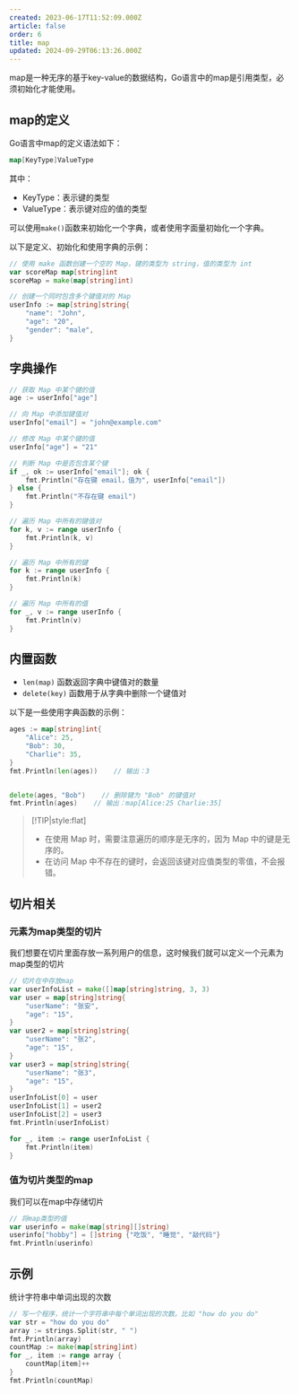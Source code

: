 ```yaml
---
created: 2023-06-17T11:52:09.000Z
article: false
order: 6
title: map
updated: 2024-09-29T06:13:26.000Z
---
```

map是一种无序的基于key-value的数据结构，Go语言中的map是引用类型，必须初始化才能使用。

## map的定义

Go语言中map的定义语法如下：

```go
map[KeyType]ValueType
```

其中：

* KeyType：表示键的类型
* ValueType：表示键对应的值的类型

可以使用`make()`​函数来初始化一个字典，或者使用字面量初始化一个字典。

以下是定义、初始化和使用字典的示例：

```go
// 使用 make 函数创建一个空的 Map，键的类型为 string，值的类型为 int
var scoreMap map[string]int
scoreMap = make(map[string]int)

// 创建一个同时包含多个键值对的 Map
userInfo := map[string]string{
    "name": "John",
    "age": "20",
    "gender": "male",
}
```

## 字典操作

```go
// 获取 Map 中某个键的值
age := userInfo["age"]

// 向 Map 中添加键值对
userInfo["email"] = "john@example.com"

// 修改 Map 中某个键的值
userInfo["age"] = "21"

// 判断 Map 中是否包含某个键
if _, ok := userInfo["email"]; ok {
    fmt.Println("存在键 email，值为", userInfo["email"])
} else {
    fmt.Println("不存在键 email")
}

// 遍历 Map 中所有的键值对
for k, v := range userInfo {
    fmt.Println(k, v)
}

// 遍历 Map 中所有的键
for k := range userInfo {
    fmt.Println(k)
}

// 遍历 Map 中所有的值
for _, v := range userInfo {
    fmt.Println(v)
}
```

## 内置函数

* ​`len(map)`​ 函数返回字典中键值对的数量
* ​`delete(key)`​ 函数用于从字典中删除一个键值对

以下是一些使用字典函数的示例：

```go
ages := map[string]int{
    "Alice": 25,
    "Bob": 30,
    "Charlie": 35,
}
fmt.Println(len(ages))    // 输出：3


delete(ages, "Bob")    // 删除键为 "Bob" 的键值对
fmt.Println(ages)    // 输出：map[Alice:25 Charlie:35]

```

> [!TIP|style:flat]
>
> * 在使用 Map 时，需要注意遍历的顺序是无序的，因为 Map 中的键是无序的。
> * 在访问 Map 中不存在的键时，会返回该键对应值类型的零值，不会报错。

## 切片相关

### 元素为map类型的切片

我们想要在切片里面存放一系列用户的信息，这时候我们就可以定义一个元素为map类型的切片

```go
// 切片在中存放map
var userInfoList = make([]map[string]string, 3, 3)
var user = map[string]string{
    "userName": "张安",
    "age": "15",
}
var user2 = map[string]string{
    "userName": "张2",
    "age": "15",
}
var user3 = map[string]string{
    "userName": "张3",
    "age": "15",
}
userInfoList[0] = user
userInfoList[1] = user2
userInfoList[2] = user3
fmt.Println(userInfoList)

for _, item := range userInfoList {
    fmt.Println(item)
}
```

### 值为切片类型的map

我们可以在map中存储切片

```go
// 将map类型的值
var userinfo = make(map[string][]string)
userinfo["hobby"] = []string {"吃饭", "睡觉", "敲代码"}
fmt.Println(userinfo)
```

## 示例

统计字符串中单词出现的次数

```go
// 写一个程序，统计一个字符串中每个单词出现的次数。比如 "how do you do"
var str = "how do you do"
array := strings.Split(str, " ")
fmt.Println(array)
countMap := make(map[string]int)
for _, item := range array {
    countMap[item]++
}
fmt.Println(countMap)
```
